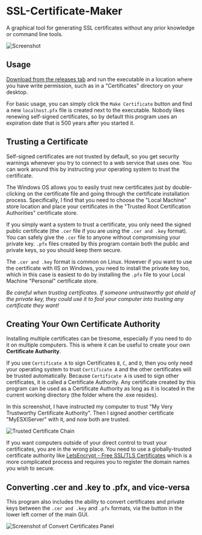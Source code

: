 # SSL-Certificate-Maker
A graphical tool for generating SSL certificates without any prior knowledge or command line tools.

![Screenshot](https://i.imgur.com/gkc6UM8.png)

## Usage

[Download from the releases tab](https://github.com/bp2008/SSL-Certificate-Maker/releases) and run the executable in a location where you have write permission, such as in a "Certificates" directory on your desktop.

For basic usage, you can simply click the `Make Certificate` button and find a new `localhost.pfx` file is created next to the executable.  Nobody likes renewing self-signed certificates, so by default this program uses an expiration date that is 500 years after you started it.

## Trusting a Certificate

Self-signed certificates are not trusted by default, so you get security warnings whenever you try to connect to a web service that uses one.  You can work around this by instructing your operating system to trust the certificate.

The Windows OS allows you to easily trust new certificates just by double-clicking on the certificate file and going through the certificate installation process.  Specifically, I find that you need to choose the "Local Machine" store location and place your certificates in the "Trusted Root Certification Authorities" certificate store.

If you simply want a system to trust a certificate, you only need the signed public certificate (the `.cer` file if you are using the `.cer and .key` format). You can safely give the `.cer` file to anyone without compromising your private key.  `.pfx` files created by this program contain both the public and private keys, so you should keep them secure.

The `.cer and .key` format is common on Linux.  However if you want to use the certificate with IIS on Windows, you need to install the private key too, which in this case is easiest to do by installing the `.pfx` file to your Local Machine "Personal" certificate store.

*Be careful when trusting certificates.  If someone untrustworthy got ahold of the private key, they could use it to fool your computer into trusting any certificate they want!*

## Creating Your Own Certificate Authority

Installing multiple certificates can be tiresome, especially if you need to do it on multiple computers.  This is where it can be useful to create your own **Certificate Authority**.

If you use `Certificate A` to sign Certificates `B`, `C`, and `D`, then you only need your operating system to trust `Certificate A` and the other certificates will be trusted automatically.  Because `Certificate A` is used to sign other certificates, it is called a Certificate Authority.  Any certificate created by this program can be used as a Certificate Authority as long as it is located in the current working directory (the folder where the .exe resides).

In this screenshot, I have instructed my computer to trust "My Very Trustworthy Certificate Authority".  Then I signed another certificate "MyESXiServer" with it, and now both are trusted.

![Trusted Certificate Chain](https://i.imgur.com/8tVWpbr.png)

If you want computers outside of your direct control to trust your certificates, you are in the wrong place.  You need to use a globally-trusted certificate authority like [LetsEncrypt - Free SSL/TLS Certificates](https://letsencrypt.org/) which is a more complicated process and requires you to register the domain names you wish to secure.

## Converting .cer and .key to .pfx, and vice-versa

This program also includes the ability to convert certificates and private keys between the `.cer and .key` and `.pfx` formats, via the button in the lower left corner of the main GUI.

![Screenshot of Convert Certificates Panel](https://i.imgur.com/1jiXaJc.png)
